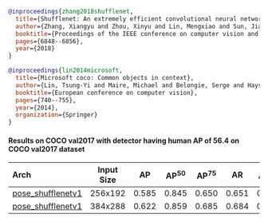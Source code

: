 <!-- [BACKBONE] -->

```bibtex
@inproceedings{zhang2018shufflenet,
  title={Shufflenet: An extremely efficient convolutional neural network for mobile devices},
  author={Zhang, Xiangyu and Zhou, Xinyu and Lin, Mengxiao and Sun, Jian},
  booktitle={Proceedings of the IEEE conference on computer vision and pattern recognition},
  pages={6848--6856},
  year={2018}
}
```

<!-- [DATASET] -->

```bibtex
@inproceedings{lin2014microsoft,
  title={Microsoft coco: Common objects in context},
  author={Lin, Tsung-Yi and Maire, Michael and Belongie, Serge and Hays, James and Perona, Pietro and Ramanan, Deva and Doll{\'a}r, Piotr and Zitnick, C Lawrence},
  booktitle={European conference on computer vision},
  pages={740--755},
  year={2014},
  organization={Springer}
}
```

#### Results on COCO val2017 with detector having human AP of 56.4 on COCO val2017 dataset

| Arch  | Input Size | AP | AP<sup>50</sup> | AP<sup>75</sup> | AR | AR<sup>50</sup> | ckpt | log |
| :----------------- | :-----------: | :------: | :------: | :------: | :------: | :------: |:------: |:------: |
| [pose_shufflenetv1](/configs/body/2d_kpt_sview_rgb_img/top_down_heatmap/coco/shufflenetv1_coco_256x192.py)  | 256x192 | 0.585 | 0.845 | 0.650 | 0.651 | 0.894 | [ckpt](https://download.openmmlab.com/mmpose/top_down/shufflenetv1/shufflenetv1_coco_256x192-353bc02c_20200727.pth) | [log](https://download.openmmlab.com/mmpose/top_down/shufflenetv1/shufflenetv1_coco_256x192_20200727.log.json) |
| [pose_shufflenetv1](/configs/body/2d_kpt_sview_rgb_img/top_down_heatmap/coco/shufflenetv1_coco_384x288.py)  | 384x288 | 0.622 | 0.859 | 0.685 | 0.684 | 0.901 | [ckpt](https://download.openmmlab.com/mmpose/top_down/shufflenetv1/shufflenetv1_coco_384x288-b2930b24_20200804.pth) | [log](https://download.openmmlab.com/mmpose/top_down/shufflenetv1/shufflenetv1_coco_384x288_20200804.log.json) |
